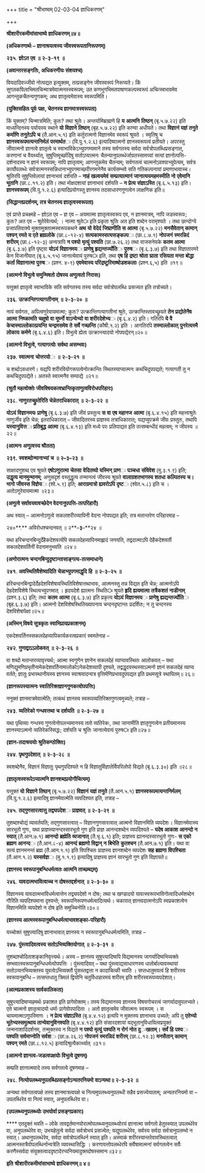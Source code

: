 +++
title = "श्रीभाष्यम् 02-03-04 ज्ञाधिकरणम्"

+++
<div claऽऽ="elementor-widget-container">

**श्रीशारीरकमीमांसाभाष्ये** **ज्ञाधिकरणम्॥४॥**

**(अधिकरणार्थः – ज्ञानाश्रयत्वस्य जीवस्वरूपतानिरूपणम्)**

**२३५**. **ज्ञोऽत** **एव** **॥** **२**–**३**–**१९** **॥**

**(अवान्तरसङ्गतिः, अधिकरणीयः संशयश्च)**

वियदादिवज्जीवो नोत्पद्यत इत्युक्तम्, तत्प्रसङ्गेन जीवस्वरूपं निरूप्यते। किं सुगतकपिलाभिमतचिन्मात्रमेवात्मनस्स्वरूपम्; उत कणभुगभिमतपाषाणकल्पस्वरूपं अचित्स्वभावमेव आगन्तुकचैतन्यगुणकम्; अथ ज्ञातृत्वमेवास्य स्वरूपमिति।

**(युक्तिसहितः पूर्वः पक्षः, चेतनस्य ज्ञानमात्रस्वरूपता)**

किं युक्तम्? चिन्मात्रमिति; कुतः? तथा श्रुतेः। अन्तर्यामिब्राह्मणे हि **य** **आत्मनि** **तिष्ठन्** (बृ.५.७.२२) इति माध्यन्दिनस्य पर्यायस्य स्थाने **यो** **विज्ञाने** **तिष्ठन्** (बृह.५.७.२२) इति काण्वा अधीयते। तथा **विज्ञानं** **यज्ञं** **तनुते** **कर्माणि** **तनुतेऽपि** **च** (तै.आन.५.१) इति कर्तुरात्मनो विज्ञानमेव स्वरूपं श्रूयते । स्मृतिषु च **ज्ञानस्वरूपमत्यन्तनिर्मलं** **परमार्थत**ः (वि.पु.१.२.६) इत्यादिष्वात्मनो ज्ञानस्वरूपत्वं प्रतीयते। अपरस्तु जीवात्मनो ज्ञानत्वे ज्ञातृत्वे च स्वाभाविकेऽभ्युपगम्यमाने तस्य सर्वगतस्य सर्वदा सर्वत्रोपलब्धिप्रसङ्गात्, करणानां च वैयर्थ्यात्, सुषुप्तिमूर्च्छादिषु सतोऽप्यात्मनः चैतन्यानुपलब्धेर्जाग्रतस्सामग्र्यां सत्यां ज्ञानोत्पत्ति-दर्शनादस्य न ज्ञानं स्वरूपम्; नापि ज्ञातृत्वम्; आगन्तुकमेव चैतन्यम्; सर्वगतत्वं चात्मनोऽवश्याभ्युपेत्यम्, सर्वत्र कार्योपलब्धेः सर्वत्रात्मनस्सन्निधानाभ्युपगमाच्छरीरगमनेनैव कार्यसम्भवे सति गतिकल्पनायां प्रमाणाभावाच्च। श्रुतिरपि सुषुप्तिवेलायां ज्ञानाभावं दर्शयति – **नाहं** **खल्वयमेवं** **सम्प्रत्यात्मानं** **जानात्ययमहमस्मीति** **नो** **एवेमानि** **भूतानि** (छा.८.११.२) इति। तथा मोक्षदशायां ज्ञानाभावं दर्शयति – **न** **प्रेत्य** **संज्ञाऽस्ति** (बृ.६.५.१३) इति। **ज्ञानस्वरूपम्** (वि.पु.१.२.६) इत्यादिप्रयोगस्तु ज्ञानस्य तदसाधारणगुणत्वेन लाक्षणिक इति॥

**(सिद्धान्तप्रदर्शनम्, तत्र चेतनस्य ज्ञातृत्वस्वरूपता)**

एवं प्राप्ते प्रचक्ष्महे – ज्ञोऽत एव – ज्ञ एव – अयमात्मा ज्ञातृत्वस्वरूप एव, न ज्ञानमात्रम्, नापि जडस्वरूपः; कुतः? अत एव – श्रुतेरेवेत्यर्थ; । नात्मा श्रुते**ः** इति प्रकृता श्रुतिः अत इति शब्देन परामृश्यते । तथा छान्दोग्ये प्रजापतिवाक्ये मुक्तामुक्तात्मस्वरूपकथने **अथ** **यो** **वेदेदं** **जिघ्राणीति** **स** **आत्मा** (बृ.५.७.२२) **मनसैवेतान्** **कामान्** **पश्यन्** **रमते** **य** **एते** **ब्रह्मलोके** (छा.८-१२-४) **सत्यकामस्सत्यसङ्कल्प**ः (छा.८.७.१) **नोपजनं** **स्मरन्निदं** **शरीरम्** (छा.८-१२-३) अन्यत्रापि **न** **पश्यो** **मृत्युं** **पश्यति** (छा.७.२६.२) तथा वाजसनेयके **कतम** **आत्मा** (बृ.६.३.७) इति पृष्ट्वा **योऽयं** **विज्ञानमय**ः **प्राणेषु** **हृद्यन्तर्ज्योति**ः **पुरुष**ः (बृ.६.३.७) इति तथा विज्ञातारमरे केन विजानीयात् (बृ.६.५.१५) जानात्येवायं पुरुष**ः** इति, तथा **एष** **हि** **द्रष्टा** **श्रोता** **घ्राता** **रसियता** **मन्ता** **बोद्धा** **कर्ता** **विज्ञानात्मा** **पुरुष**ः (प्रश्न. ४-९) **एवमेवास्य** **परिद्रष्टुरिमाष्षोडशकलाः** (प्रश्न.६,५) इति ॥१९॥

**(आत्मनो विभुत्वे समुन्मिषतो दोषस्य अणुत्वतो निरासः)**

यत्तूक्तं ज्ञातृत्वे स्वाभाविके सति सर्वगतस्य तस्य सर्वदा सर्वत्रोपलब्धिः प्रसज्यत इति तत्रोच्यते।

**२३६**. **उत्क्रान्तिगत्यागतीनाम्** **॥** **२**–**३**–**२०** **॥**

नायं सर्वगतः, अपित्वणुरेवायमात्मा; कुतः? उत्क्रान्तिगत्यागतीनां श्रुतेः, उत्क्रान्तिस्तावच्छ्रूयते **तेन** **प्रद्योतेनैष** **आत्मा** **निष्क्रामति** **चक्षुषो** **वा** **मूर्घ्नो** **वाऽन्येभ्यो** **वा** **शरीरदेशेभ्य**ः (बृ.६.४.२) इति। गतिरपि **ये** **वै** **केचास्माल्लोकात्प्रयन्ति** **चन्द्रमसमेव** **ते** **सर्वे** **गच्छन्ति** (कौषी.१.२) इति । आगतिरपि **तस्माल्लोकात्** **पुनरेत्यस्मै** **लोकाय** **कर्मणे** (बृ.६.४.६) इति। विभुत्वे ह्येता उत्क्रान्त्यादयो नोपपद्येरन्॥२०॥

**(आत्मनो विभुत्वे, गत्यागत्योः सर्वथा असम्भवः)**

**२३७**. **स्वात्मना** **चोत्तरयो**ः **॥** **२**–**३**–**२१** **॥**

च शब्दोऽवधारणे। यद्यपि शरीरवियोगरूपत्वेनोत्क्रान्तिः स्थितस्याप्यात्मनः कथंचिदुपपद्यते; गत्यागती तु न कथंचिदुपपद्येते। अतस्ते स्वात्मनैव सम्पाद्ये ॥२१॥

**(श्रुतौ महत्वोक्तेः जीवविषयकत्वभ्रान्तिकृताणुत्वविरोधपरिहारः)**

**२३८**. **नाणुरतच्छ्रुतेरिति** **चेन्नेतराधिकारात्** **॥** **२**–**३**–**२२** **॥**

**योऽयं** **विज्ञानमयः** **प्राणेषु** (बृ.६.३.७) इति जीवं प्रस्तुत्य **स** **वा** **एष** **महानज** **आत्मा** (बृ.६.४.१५) इति महत्त्वश्रुतेः नाणुर्जीव इति चेन्न; इतराधिकारात् – जीवादितरस्य प्राज्ञस्य तत्राधिकारात्; यद्यप्युपक्रमे जीवः प्रस्तुतः, तथापि **यस्यानुवित्त**ः **प्रतिबुद्ध** **आत्मा** (बृ.६.४.१३) इति मध्ये परः प्रतिपाद्यत इति तत्सम्बन्धीदं महत्वम्; न जीवस्य ॥२२॥

**(आत्मनः अणुत्वस्य श्रौतता)**

**२३९.** **स्वशब्दोन्मानाभ्यां** **च** **॥** **२–३–२३** **॥**

साक्षादणुशब्द एव श्रूयते **एषोऽणुरात्मा** **चेतसा** **वेदितव्यो** **यस्मिन्** **प्राण**ः **पञ्चधा** **संविवेश** (मु.३.१.९) इति;
**उद्धृत्य** **मानमुन्मानम्**; अणुसदृशं वस्तूद्धृत्य तन्मानत्वं जीवस्य श्रूयते **वालाग्रशतभागस्य** **शतधा** **कल्पितस्य** **च।** **भागो** **जीवस्स** **विज्ञेय**ः (श्वे.५.९) इति; **आराग्रमात्रो** **ह्यवरोऽपि** **दृष्ट**ः (श्वेत.५.८) इति च । अतोऽणुरेवायमात्मा ॥२३॥

**(अणुत्वे सर्वावयवावच्छेदेन वेदनानुपपत्ति-तत्परिहारौ)**

अथ स्यात् – आत्मनोऽणुत्वे सकलशरीरव्यापिनी वेदना नोपपद्यत इति; तत्र मतान्तरेण परिहारमाह –

२४०**.** अविरोधश्चन्दनवत् ॥ २**–**३**–**२४ ॥

यथा हरिचन्दनबिन्दुर्देहैकदेशवर्त्यपि सकलदेहव्यापिनमाह्लादं जनयति, तद्वदात्माऽपि देहैकदेशवर्ती सकलदेशवर्तिनीं वेदनामनुभवति ॥२४॥

**(अणोरात्मनः चन्दनबिन्दुदृष्टान्तासाङ्गत्य-तत्समाधाने)**

**२४१**. **अवस्थितिवैशेष्यादिति** **चेन्नाभ्युपगमाद्धृदि** **हि** **॥** **२**–**३**–**२५** **॥**

हरिचन्दनबिन्द्वादेर्देहदेशविशेषावस्थितिविशेषात्तथाभावः, आत्मनस्तु तन्न विद्यत इति चेन्न; आत्मनोऽपि देहदेशविशेषे स्थित्यभ्युपगमात् । हृदयदेशे ह्यात्मनः स्थिति**ः** श्रूयते **हृदि** **ह्ययमात्मा** **तत्रैकशतं** **नाडीनाम्** (प्रश्न.३.६) इति; तथा **कतम** **आत्मा** (बृ.६.३.७) इति प्रकृत्य **योऽयं** **विज्ञानमय**ः **प्राणेषु** **ह्यद्यन्तर्ज्योति**ः (बृह.६.३.७) इति। आत्मनो देशविशेषस्थितिख्यापनाय चन्दनदृष्टान्तः प्रदर्शितः; न तु चन्दनस्य देशविशेषापेक्षा॥२५॥

**(अस्मिन् विषये सूत्रकृतः स्वाभिप्रायप्रकाशनम्)**

एकदेशवर्तिनस्सकलदेहव्यापिकार्यकरत्वप्रकारं स्वमतेनाह –

**२४२**. **गुणाद्वाऽऽलोकवत्** **॥** **२**–**३**–**२६** **॥**

वा शब्दो मतान्तरव्यावृत्त्यर्थः; आत्मा स्वगुणेन ज्ञानेन सकलदेहं व्याप्यावस्थितः आलोकवत् – यथा मणिद्युमणिप्रभृतीनामेकदेशवर्तिनामालोकोऽनेकदेशव्यापी दृश्यते, तद्वद्धृदयस्थस्याऽत्मनो ज्ञानं सकलदेहं व्याप्य वर्तते; ज्ञातुः प्रभास्थानीयस्य ज्ञानस्य स्वाश्रयादन्यत्र वृत्तिर्मणिप्रभावदुपपद्यत इति प्रथमसूत्रे स्थापितम्॥ २६॥

**(ज्ञानरूपस्यात्मनः स्वातिरिक्तज्ञानगुणकत्वोपपत्तिः)**

ननूक्तं ज्ञानमात्रमेवात्मेति; तत्कथं ज्ञानस्य स्वरूपव्यतिरिक्तगुणत्वमुच्यते; तत्राह –

**२४३**. **व्यतिरेको** **गन्धवत्तथा** **च** **दर्शयति** **॥** **२**–**३**–**२७** **॥**

यथा पृथिव्याः गन्धस्य गुणत्वेनोपलभ्यमानस्य ततो व्यतिरेकः, तथा जानामीति ज्ञातृगुणत्वेन प्रतीयमानस्य ज्ञानस्याऽत्मनो व्यतिरेकस्सिद्धः; दर्शयति च श्रुतिः जानात्येवायं पुरुष**ः** इति॥२७॥

**(ज्ञान-तदाश्रययोः श्रुतिकण्ठोक्तिः)**

**२४४**. **पृथगुपदेशात्** **॥** **२**–**३**–**२८** **॥**

स्वशब्देनैव, विज्ञानं विज्ञातुः पृथगुपदिश्यते न हि विज्ञातुर्विज्ञातेर्विपरिलोपो विद्यते (बृ.६.३.३०) इति ॥२८॥

**(ज्ञातृत्वस्वरूपेऽप्यात्मनि ज्ञानशब्दप्रयोगौचित्यम्)**

यत्तूक्तं **यो** **विज्ञाने** **तिष्ठन्** (बृ.५.७.२२) **विज्ञानं** **यज्ञं** **तनुते** (तै.आन.५.१) **ज्ञानस्वरूपमत्यन्तनिर्मलम्** (वि.पु.१.२.६) इत्यादिषु ज्ञानमेवात्मेति व्यपदिश्यत इति, तत्राह –

**२४५**. **तद्गुणसारत्वात्तु** **तद्व्यपदेश**ः **प्राज्ञवत्** **॥** **२**–**३**–**२९** **॥**

तुशब्दश्चोद्यं व्यावर्तयति; तद्गुणसारत्वात् – विज्ञानगुणसारत्वात् आत्मनो विज्ञानमिति व्यपदेशः। विज्ञानमेवास्य सारभूतो गुणः, यथा प्राज्ञस्यानन्दस्सारभूतो गुण इति प्राज्ञ आनन्दशब्देन व्यपदिश्यते – **यदेष** **आकाश** **आनन्दो** **न** **स्यात्** (तै.आन.७.१) **आनन्दो** **ब्रह्मेति** **व्यजानात्** (तै.भृ.६.१) इति; प्राज्ञस्य ह्यानन्दस्सारभूतो गुणः- **स** **एको** **ब्रह्मण** **आनन्द**ः (तै.आन.८-४) **आनन्दं** **ब्रह्मणो** **विद्वान्** **न** **बिभेति** **कुतश्चन** (तै.आन.७.१) इति। यथा वा सत्यं ज्ञानमनन्तं ब्रह्म (तै.आन.१.१) इति विपश्चितः प्राज्ञस्य ज्ञानशब्देन व्यपदेशः **सह** **ब्रह्मणा** **विपश्चिता** (तै.आन.१.२) **यस्सर्वज्ञ**ः (मु.१.१.९) इत्यादिषु प्राज्ञस्य ज्ञानं सारभूतो गुण इति विज्ञायते॥

**(ज्ञानस्य स्वरूपानुबन्धिधर्मत्वतः आत्मनि ताच्छब्द्यम्)**

**२४६**. **यावदात्मभावित्वाच्च** **न** **दोषस्तद्दर्शनात्** **॥** **२**–**३**–**३०** **॥**

विज्ञानस्य यावदात्मभाविधर्मत्वात्तेन तद्व्यपदेशो न दोषः; तथा च खण्डादयो यावत्स्वरूपभाविगोत्वादिधर्मशब्देन गौरिति व्यपदिश्यमाना दृश्यन्ते; स्वरूपनिरूपणधर्मत्वादित्यर्थः। चकारात् ज्ञानवदात्मनोऽपि स्वप्रकाशत्वेन विज्ञानमिति व्यपदेशो न दोष इति समुच्चिनोति॥३०॥

**(ज्ञानस्य आत्मस्वरूपानुबन्धिधर्मत्वाभावशङ्का-परिहारौ)**

यच्चोक्तं सुषुप्त्यादिषु ज्ञानाभावात् ज्ञानस्य न स्वरूपानुबन्धिधर्मत्वमिति, तत्राह –

**२४७**. **पुंस्त्वादिवत्वस्य** **सतोऽभिव्यक्तियोगात्** **॥** **२**–**३**–**३१** **॥**

तुशब्दश्चोदिताशङ्कानिवृत्त्यर्थः। अस्य – ज्ञानस्य सुषुप्त्यादिष्वपि विद्यमानस्य जागर्यादिष्वभिव्यक्तेः सम्भवात्स्वरूपानुबन्धिधर्मत्वोपपत्तिः । पुंस्त्वादिवत् – यथा पुंस्त्वाद्यसाधारणस्य धातोर्बाल्यावस्थायां सतोऽप्यनभिव्यक्तस्य युवत्वेऽभिव्यक्तौ पुंसस्तद्वत्ता न कादाचित्की भवति । सप्तधातुमयत्वं हि शरीरस्य स्वरूपानुबन्धि – तत्सप्तधातु त्रिमलं द्वियोनि चतुर्विधाहारमयं शरीरम् इति शरीरस्वरूपव्यपदेशात्।

**(आत्मप्रकाशस्य सार्वकालिकता)**

सुषुप्त्यादिष्वप्यहमर्थः प्रकाशत इति प्रागेवोक्तम्। तस्य विद्यमानस्य ज्ञानस्य विषयगोचरत्वं जागर्यादावुपलभ्यते। एते चात्मनो ज्ञातृत्वादयो धर्माः प्रागेवोपपादिताः । अतो ज्ञातृत्वमेव जीवात्मनः स्वरूपम् । स चायमात्माऽणुपरिमाणः । **न** **प्रेत्य** **संज्ञाऽस्ति** (बृ.४.४.१२) इत्यपि न मुक्तस्य ज्ञानाभाव उच्यते; अपि तु **एतेभ्यो** **भूतेभ्यस्समुत्थाय** **तान्येवानुविनश्यति** (बृ.४.४.१२) इति संसारदशायां यद्भूतानुविधायित्वप्रयुक्तं जन्मनाशादिदर्शनम्, तन्मुक्तस्य न विद्यते **न** **पश्यो** **मृत्युं** **पश्यति** **न** **रोगं** **नोत** **दु**ः**खताम्।** **सर्वं** **हि** **पश्य**ः **पश्यति** **सर्वमाप्नोति** **सर्वश**ः (छा.७.२६.२) **नोपजनं** **स्मरन्निदं** **शरीरम्** (छा.८.१२.३) **मनसैतान्** **कामान्** **पश्यन्** **रमते** (छा.८.१२.५) इत्यादिश्रुत्यैकार्थ्यात् ॥३१॥

**(आत्मनो ज्ञानत्व-जडत्वपक्षयोः विभुत्वे दूषणम्)**

सम्प्रति ज्ञानात्मवादे तस्य सर्वगतत्वे दूषणमाह –

**२४८**. **नित्योपलब्ध्यनुपलब्धिप्रसङ्गोऽन्यतरनियमो** **वाऽन्यथा॥** **२**–**३**–**३२** **॥**

अन्यथा सर्वगतत्वपक्षे तस्य ज्ञानमात्रत्वपक्षे च नित्यमुपलब्ध्यनुपलब्धी सहैव प्रसज्येयाताम्; अन्यतरनियमो वा – उपलब्धिरेव वा नित्यं स्यात्, अनुपलब्धिरेव वा।

**(उपलब्ध्यनुपलब्ध्योः उभयोर्वा प्रसङ्गप्रकारः)**

**** एतदुक्तं भवति – लोके तावद्वर्तमानयोरात्मोपलब्ध्यनुपलब्ध्योरयं ज्ञानात्मा सर्वगतो हेतुस्स्यात् उपलब्धेरेव वा, अनुपलब्धेरेव वा; उभयहेतुत्वे सर्वदा सर्वत्रोभयं प्रसज्येत; यद्युपलब्धेरेव, सर्वस्य सर्वदा सर्वत्रानुपलम्भो न स्यात्। अथानुपलब्धेरेव, सर्वदा सर्वत्रोपलब्धिर्न स्यात् इति। अस्माकं शरीरस्यान्तरेवावस्थितत्वात् आत्मनस्तत्रैवोपलब्धिर्नान्यत्रेति व्यवस्थासिद्धिः । करणायत्तोपलब्धेरपि सर्वेषामात्मनां सर्वगतत्वेन सर्वैः करणैस्सर्वदा संयुक्तत्वाददृष्टादेरप्यनियमादुक्तदोषस्समानः॥३२॥

**इति** **श्रीशारीरकमीमांसाभाष्ये** **ज्ञाधिकरणम्॥** **४॥**

</div>
